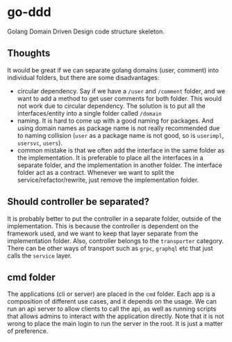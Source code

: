 # go-ddd

Golang Domain Driven Design code structure skeleton.


## Thoughts

It would be great if we can separate golang domains (user, comment) into individual folders, but there are some disadvantages:
- circular dependency. Say if we have a `/user` and `/comment` folder, and we want to add a method to get user comments for both folder. This would not work due to circular dependency. The solution is to put all the interfaces/entity into a single folder called `/domain`
- naming. It is hard to come up with a good naming for packages. And using domain names as package name is not really recommended due to naming collision (`user` as a package name is not good, so is `userimpl`, `usersvc`, `users`).
- common mistake is that we often add the interface in the same folder as the implementation. It is preferable to place all the interfaces in a separate folder, and the implementation in another folder. The interface folder act as a contract. Whenever we want to split the service/refactor/rewrite, just remove the implementation folder.


## Should controller be separated?

It is probably better to put the controller in a separate folder, outside of the implementation. This is because the controller is dependent on the framework used, and we want to keep that layer separate from the implementation folder. Also, controller belongs to the `transporter` category. There can be other ways of transport such as `grpc`, `graphql` etc that just calls the `service` layer.

## cmd folder

The applications (cli or server) are placed in the `cmd` folder. Each app is a composition of different use cases, and it depends on the usage. We can run an api server to allow clients to call the api, as well as running scripts that allows admins to interact with the application directly. Note that it is not wrong to place the main login to run the server in the root. It is just a matter of preference.
